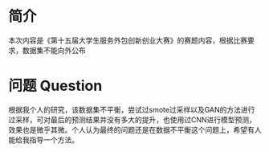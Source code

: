 # 简介
本次内容是《第十五届大学生服务外包创新创业大赛》的赛题内容，根据比赛要求，数据集不能向外公布
# 问题 Question 
根据我个人的研究，该数据集不平衡，尝试过smote过采样以及GAN的方法进行过采样，可对最后的预测结果并没有多大的提升，也使用过CNN进行模型预测，效果也是微乎其微。个人认为最终的问题还是在数据不平衡这个问题上，希望有人能给我指导一个方法。
